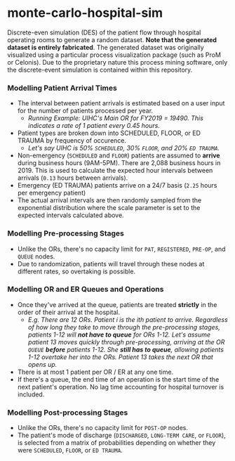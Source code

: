 # monte-carlo-hospital-sim
Discrete-even simulation (DES) of the patient flow through hospital operating rooms to 
generate a random dataset. __Note that the generated dataset is entirely fabricated__. 
The generated dataset was originally visualized using a particular process visualization
package (such as ProM or Celonis). Due to the proprietary nature this process mining software, 
only the discrete-event simulation is contained within this repository.

### Modelling Patient Arrival Times

* The interval between patient arrivals is estimated based on a user input for the number of patients processed per year. 
    - _Running Example: UIHC's Main OR for FY2019 = 19490. This indicates a rate of 1 patient every 0.45 hours._
* Patient types are broken down into SCHEDULED, FLOOR, or ED TRAUMA by frequency of occurence.
    - _Let's say UIHC is 50% `SCHEDULED`, 30% `FLOOR`, and 20% `ED TRAUMA`._
* Non-emergency (`SCHEDULED` and `FLOOR`) patients are assumed to __arrive__ during business hours (9AM-5PM). There are 2,088 business hours in 2019. This is used to calculate the expected hour intervals between arrivals (`0.13` hours between arrivals).
* Emergency (ED TRAUMA) patients arrive on a 24/7 basis (`2.25` hours per emergency patient)
* The actual arrival intervals are then randomly sampled from the exponential distribution where the scale parameter is set to the expected intervals calculated above.

### Modelling Pre-processing Stages

* Unlike the ORs, there's no capacity limit for `PAT`, `REGISTERED`, `PRE-OP`, and `QUEUE` nodes.
* Due to randomization, patients will travel through these nodes at different rates, so overtaking is possible.
     
### Modelling OR and ER Queues and Operations

* Once they've arrived at the queue, patients are treated __strictly__ in the order of their arrival at the hospital.
    - _E.g. There are 12 ORs. Patient i is the ith patient to arrive. Regardless of how long they take to move through the pre-processing stages, patients 1-12 will __not have to queue__ for ORs 1-12. Let's assume patient 13 moves quickly through pre-processing, arriving at the OR `QUEUE` __before__ patients 1-12. She __still has to queue__, allowing patients 1-12 overtake her into the ORs. Patient 13 takes the next OR that opens up._
* There is at most 1 patient per OR / ER at any one time.
* If there's a queue, the end time of an operation is the start time of the next patient's operation. No lag time accounting for hospital turnover is included.

### Modelling Post-processing Stages

* Unlike the ORs, there's no capacity limit for `POST-OP` nodes.
* The patient's mode of discharge (`DISCHARGED`, `LONG-TERM CARE`, or `FLOOR`), is selected from a matrix of probabilities depending on whether they were `SCHEDULED`, `FLOOR`, or `ED TRAUMA`.